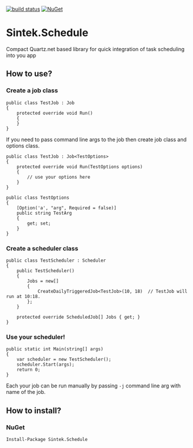 [![build status](http://gitlab.local/sintek/schedule/badges/master/build.svg)](http://sintek.pages.local/schedule/TestResult.html)
[![NuGet](https://img.shields.io/nuget/v/Sintek.Schedule.svg)](https://www.nuget.org/packages/Sintek.Schedule/)
# Sintek.Schedule
Compact Quartz.net based library for quick integration of task scheduling into you app

## How to use?

### Create a job class
```
public class TestJob : Job
{
    protected override void Run()
    {
    }
}
```

If you need to pass command line args to the job then create job class and options class.

```
public class TestJob : Job<TestOptions>
{
    protected override void Run(TestOptions options)
    {
        // use your options here
    }
}

public class TestOptions
{
    [Option('a', "arg", Required = false)]
    public string TestArg
    {
        get; set;
    }
}
```

### Create a scheduler class
```
public class TestScheduler : Scheduler
{
    public TestScheduler()
    {
        Jobs = new[]
        {
            CreateDailyTriggeredJob<TestJob>(10, 18)  // TestJob will run at 10:18.
        };
    }

    protected override ScheduledJob[] Jobs { get; }
}
```

### Use your scheduler!
```
public static int Main(string[] args)
{
    var scheduler = new TestScheduler();
    scheduler.Start(args);
    return 0;
}
```
Each your job can be run manually by passing `-j` command line arg with name of the job.

## How to install?

### NuGet

`Install-Package Sintek.Schedule`
